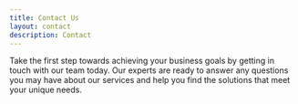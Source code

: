 ```yaml
---
title: Contact Us
layout: contact
description: Contact
---
```


Take the first step towards achieving your business goals by getting in touch with our team today. Our experts are ready to answer any questions you may have about our services and help you find the solutions that meet your unique needs.
